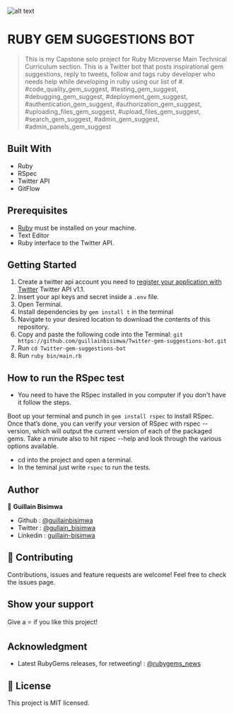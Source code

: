 ![alt text](https://camo.githubusercontent.com/3a5835d4f56c57cec85939ac345e43fef164c178/68747470733a2f2f696d672e736869656c64732e696f2f62616467652f4d6963726f76657273652d626c756576696f6c6574 "Microverse")

# RUBY GEM SUGGESTIONS BOT

> This is my Capstone solo project for Ruby Microverse Main Technical Curriculum section. This is a Twitter bot that posts inspirational gem suggestions, reply to tweets, follow and tags ruby developer who needs help while developing in ruby using our list of #. #code_quality_gem_suggest, #testing_gem_suggest, #debugging_gem_suggest, #deployment_gem_suggest, #authentication_gem_suggest, #authorization_gem_suggest, #uploading_files_gem_suggest, #upload_files_gem_suggest, #search_gem_suggest, #admin_gem_suggest, #admin_panels_gem_suggest


## Built With

- Ruby
- RSpec
- Twitter API
- GitFlow

## Prerequisites

- [Ruby](https://www.ruby-lang.org/en/) must be installed on your machine.
- Text Editor
- Ruby interface to the Twitter API.

## Getting Started

1. Create a twitter api account you need to [register your application with Twitter](https://apps.twitter.com/) Twitter API v1.1.
2. Insert your api keys and secret inside a `.env` file.
3. Open Terminal.
4. Install dependencies by `gem install t` in the terminal
5. Navigate to your desired location to download the contents of this repository.
6. Copy and paste the following code into the Terminal:
   `git https://github.com/guillainbisimwa/Twitter-gem-suggestions-bot.git`
7. Run `cd Twitter-gem-suggestions-bot`
8. Run `ruby bin/main.rb`

## How to run the RSpec test

- You need to have the RSpec installed in you computer if you don't have it follow the steps.

Boot up your terminal and punch in `gem install rspec` to install RSpec. Once that’s done, you can verify your version of RSpec with rspec --version, which will output the current version of each of the packaged gems. Take a minute also to hit rspec --help and look through the various options available.

- cd into the project and open a terminal.
- In the teminal just write `rspec` to run the tests.

## Author

👤 **Guillain Bisimwa**

- Github : [@guillainbisimwa](https://github.com/guillainbisimwa)
- Twitter : [@gullain_bisimwa](https://twitter.com/gullain_bisimwa)
- Linkedin : [guillain-bisimwa](https://www.linkedin.com/in/guillain-bisimwa-8a8b7a7b/)

## 🤝 Contributing

Contributions, issues and feature requests are welcome!
Feel free to check the issues page.

## Show your support

Give a ⭐️ if you like this project!

## Acknowledgment

- Latest RubyGems releases, for retweeting! : [@rubygems_news](https://twitter.com/RubygemsN)

## 📝 License

This project is MIT licensed.
